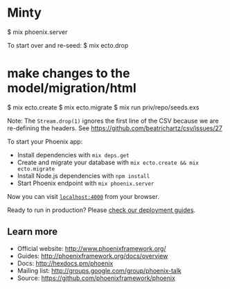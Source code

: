 # Minty

$ mix phoenix.server

To start over and re-seed:
$ mix ecto.drop
# make changes to the model/migration/html
$ mix ecto.create
$ mix ecto.migrate
$ mix run priv/repo/seeds.exs

Note: The `Stream.drop(1)` ignores the first line of the CSV because we are re-defining the headers. See https://github.com/beatrichartz/csv/issues/27

To start your Phoenix app:

  * Install dependencies with `mix deps.get`
  * Create and migrate your database with `mix ecto.create && mix ecto.migrate`
  * Install Node.js dependencies with `npm install`
  * Start Phoenix endpoint with `mix phoenix.server`

Now you can visit [`localhost:4000`](http://localhost:4000) from your browser.

Ready to run in production? Please [check our deployment guides](http://www.phoenixframework.org/docs/deployment).

## Learn more

  * Official website: http://www.phoenixframework.org/
  * Guides: http://phoenixframework.org/docs/overview
  * Docs: http://hexdocs.pm/phoenix
  * Mailing list: http://groups.google.com/group/phoenix-talk
  * Source: https://github.com/phoenixframework/phoenix
